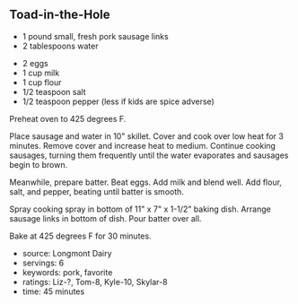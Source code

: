 Toad-in-the-Hole
----------------

- 1 pound small, fresh pork sausage links
- 2 tablespoons water
<!-- -->
- 2 eggs
- 1 cup milk
- 1 cup flour
- 1/2 teaspoon salt
- 1/2 teaspoon pepper (less if kids are spice adverse)

Preheat oven to 425 degrees F.

Place sausage and water in 10" skillet.  Cover and cook over low heat
for 3 minutes.  Remove cover and increase heat to medium.  Continue
cooking sausages, turning them frequently until the water evaporates
and sausages begin to brown.

Meanwhile, prepare batter.  Beat eggs. Add milk and blend well.  Add
flour, salt, and pepper, beating until batter is smooth.

Spray cooking spray in bottom of 11" x 7" x 1-1/2" baking dish.
Arrange sausage links in bottom of dish.  Pour batter over all.

Bake at 425 degrees F for 30 minutes.

- source: Longmont Dairy
- servings: 6
- keywords: pork, favorite
- ratings: Liz-?, Tom-8, Kyle-10, Skylar-8
- time: 45 minutes
